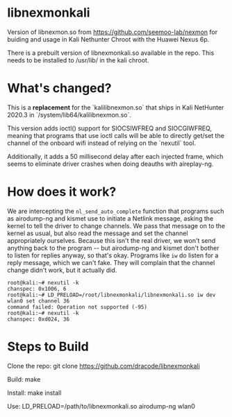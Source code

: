 # libnexmonkali

Version of libnexmon.so from https://github.com/seemoo-lab/nexmon for buiding and usage in Kali Nethunter Chroot with the Huawei Nexus 6p.
<P>There is a prebuilt version of libnexmonkali.so available in the repo. This needs to be installed to /usr/lib/ in the kali chroot.

# What's changed?
<P>This is a <B>replacement</B> for the `kalilibnexmon.so` that ships in Kali NetHunter 2020.3 in `/system/lib64/kalilibnexmon.so`.
<P>This version adds ioctl() support for SIOCSIWFREQ and SIOCGIWFREQ, meaning that programs that use ioctl calls will be able to directly get/set the channel of the onboard wifi instead of relying on the `nexutil` tool.
<P>Additionally, it adds a 50 millisecond delay after each injected frame, which seems to eliminate driver crashes when doing deauths with aireplay-ng.


# How does it work?

We are intercepting the `nl_send_auto_complete` function that programs such as airodump-ng and kismet use to initiate a Netlink message, asking the kernel to tell the driver to change channels.
We pass that message on to the kernel as usual, but also read the message and set the channel appropriately ourselves.
Because this isn't the real driver, we won't send anything back to the program -- but airodump-ng and kismet don't bother to listen for replies anyway, so that's okay.
Programs like `iw` do listen for a reply message, which we can't fake.  They will complain that the channel change didn't work, but it actually did.

```
root@kali:~# nexutil -k
chanspec: 0x1006, 6
root@kali:~# LD_PRELOAD=/root/libnexmonkali/libnexmonkali.so iw dev wlan0 set channel 36
command failed: Operation not supported (-95)
root@kali:~# nexutil -k
chanspec: 0xd024, 36
```


# Steps to Build

Clone the repo:
  git clone https://github.com/dracode/libnexmonkali

Build:
  make
  
Install:
  make install

Use:
  LD_PRELOAD=/path/to/libnexmonkali.so airodump-ng wlan0

